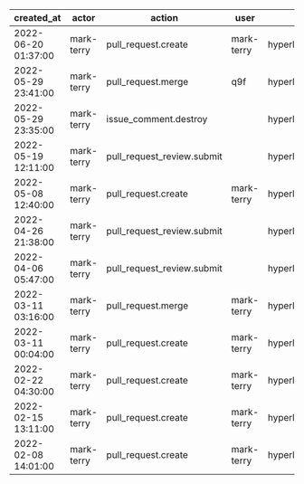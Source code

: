 |          created_at | actor      | action                     | user       | repo             |
| ------------------- | ---------- | -------------------------- | ---------- | ---------------- |
| 2022-06-20 01:37:00 | mark-terry | pull_request.create        | mark-terry | hyperledger/besu |
| 2022-05-29 23:41:00 | mark-terry | pull_request.merge         | q9f        | hyperledger/besu |
| 2022-05-29 23:35:00 | mark-terry | issue_comment.destroy      |            | hyperledger/besu |
| 2022-05-19 12:11:00 | mark-terry | pull_request_review.submit |            | hyperledger/besu |
| 2022-05-08 12:40:00 | mark-terry | pull_request.create        | mark-terry | hyperledger/besu |
| 2022-04-26 21:38:00 | mark-terry | pull_request_review.submit |            | hyperledger/besu |
| 2022-04-06 05:47:00 | mark-terry | pull_request_review.submit |            | hyperledger/besu |
| 2022-03-11 03:16:00 | mark-terry | pull_request.merge         | mark-terry | hyperledger/besu |
| 2022-03-11 00:04:00 | mark-terry | pull_request.create        | mark-terry | hyperledger/besu |
| 2022-02-22 04:30:00 | mark-terry | pull_request.create        | mark-terry | hyperledger/besu |
| 2022-02-15 13:11:00 | mark-terry | pull_request.create        | mark-terry | hyperledger/besu |
| 2022-02-08 14:01:00 | mark-terry | pull_request.create        | mark-terry | hyperledger/besu |
